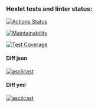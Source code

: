 ### Hexlet tests and linter status:
[![Actions Status](https://github.com/Lodo4ka/frontend-project-lvl2/workflows/hexlet-check/badge.svg)](https://github.com/Lodo4ka/frontend-project-lvl2/actions)

[![Maintainability](https://api.codeclimate.com/v1/badges/a99a88d28ad37a79dbf6/maintainability)](https://codeclimate.com/github/codeclimate/codeclimate/maintainability)

[![Test Coverage](https://api.codeclimate.com/v1/badges/a99a88d28ad37a79dbf6/test_coverage)](https://codeclimate.com/github/codeclimate/codeclimate/test_coverage)

#### Diff json
[![asciicast](https://asciinema.org/a/kb5u8hVzqBoPPGd1LdgfnGsyR.svg)](https://asciinema.org/a/kb5u8hVzqBoPPGd1LdgfnGsyR)

#### Diff yml
[![asciicast](https://asciinema.org/a/zKcPZpPCLPLOeQScF76LEYMaj.svg)](https://asciinema.org/a/zKcPZpPCLPLOeQScF76LEYMaj)
